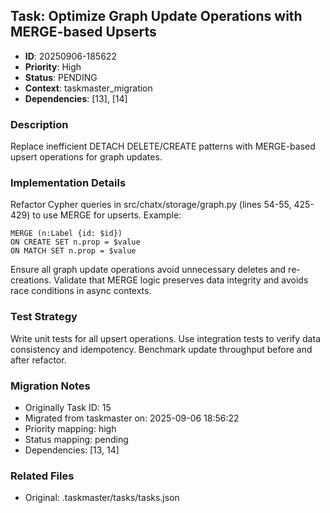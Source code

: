 ## Task: Optimize Graph Update Operations with MERGE-based Upserts
- **ID**: 20250906-185622
- **Priority**: High
- **Status**: PENDING
- **Context**: taskmaster_migration
- **Dependencies**: [13], [14]

### Description
Replace inefficient DETACH DELETE/CREATE patterns with MERGE-based upsert operations for graph updates.

### Implementation Details
Refactor Cypher queries in src/chatx/storage/graph.py (lines 54-55, 425-429) to use MERGE for upserts. Example:

```cypher
MERGE (n:Label {id: $id})
ON CREATE SET n.prop = $value
ON MATCH SET n.prop = $value
```
Ensure all graph update operations avoid unnecessary deletes and re-creations. Validate that MERGE logic preserves data integrity and avoids race conditions in async contexts.

### Test Strategy
Write unit tests for all upsert operations. Use integration tests to verify data consistency and idempotency. Benchmark update throughput before and after refactor.

### Migration Notes
- Originally Task ID: 15
- Migrated from taskmaster on: 2025-09-06 18:56:22
- Priority mapping: high
- Status mapping: pending
- Dependencies: [13, 14]

### Related Files
- Original: .taskmaster/tasks/tasks.json
